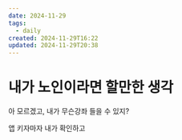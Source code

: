 ```yaml
---
date: 2024-11-29
tags:
  - daily
created: 2024-11-29T16:22
updated: 2024-11-29T20:38
---
```

# 내가 노인이라면 할만한 생각
아 모르겠고, 내가 무슨강좌 들을 수 있지?


앱 키자마자 내가 확인하고
